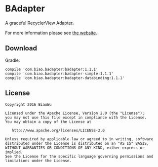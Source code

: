 # BAdapter
A graceful RecyclerView Adapter。

For more information please see [the website](https://biaowu.github.io/BAdapter/).

## Download

Gradle:

```
compile 'com.biao.badapter:badapter:1.1.1'
compile 'com.biao.badapter:badapter-simple:1.1.1'
compile 'com.biao.badapter:badapter-databinding:1.1.1'
```

License
-------
    Copyright 2016 BiaoWu

    Licensed under the Apache License, Version 2.0 (the "License");
    you may not use this file except in compliance with the License.
    You may obtain a copy of the License at

       http://www.apache.org/licenses/LICENSE-2.0

    Unless required by applicable law or agreed to in writing, software
    distributed under the License is distributed on an "AS IS" BASIS,
    WITHOUT WARRANTIES OR CONDITIONS OF ANY KIND, either express or implied.
    See the License for the specific language governing permissions and
    limitations under the License.
    